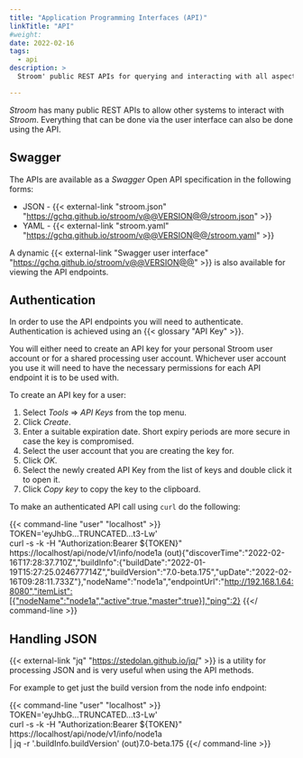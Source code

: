 ```yaml
---
title: "Application Programming Interfaces (API)"
linkTitle: "API"
#weight:
date: 2022-02-16
tags:
  - api
description: >
  Stroom' public REST APIs for querying and interacting with all aspects of Stroom.

---
```


_Stroom_ has many public REST APIs to allow other systems to interact with _Stroom_.
Everything that can be done via the user interface can also be done using the API.


## Swagger

The APIs are available as a _Swagger_ Open API specification in the following forms:

* JSON - {{< external-link "stroom.json" "https://gchq.github.io/stroom/v@@VERSION@@/stroom.json" >}} 
* YAML - {{< external-link "stroom.yaml" "https://gchq.github.io/stroom/v@@VERSION@@/stroom.yaml" >}}

A dynamic {{< external-link "Swagger user interface" "https://gchq.github.io/stroom/v@@VERSION@@" >}} is also available for viewing the API endpoints.


## Authentication

In order to use the API endpoints you will need to authenticate.
Authentication is achieved using an {{< glossary "API Key" >}}.

You will either need to create an API key for your personal Stroom user account or for a shared processing user account.
Whichever user account you use it will need to have the necessary permissions for each API endpoint it is to be used with.

To create an API key for a user:
1. Select _Tools_ => _API Keys_ from the top menu.
1. Click _Create_.
1. Enter a suitable expiration date.
   Short expiry periods are more secure in case the key is compromised.
1. Select the user account that you are creating the key for.
1. Click _OK_.
1. Select the newly created API Key from the list of keys and double click it to open it.
1. Click _Copy key_ to copy the key to the clipboard.

To make an authenticated API call using `curl` do the following:

{{< command-line "user" "localhost" >}}
TOKEN='eyJhbG...TRUNCATED...t3-Lw' \
curl -s -k -H "Authorization:Bearer ${TOKEN}" https://localhost/api/node/v1/info/node1a
(out){"discoverTime":"2022-02-16T17:28:37.710Z","buildInfo":{"buildDate":"2022-01-19T15:27:25.024677714Z","buildVersion":"7.0-beta.175","upDate":"2022-02-16T09:28:11.733Z"},"nodeName":"node1a","endpointUrl":"http://192.168.1.64:8080","itemList":[{"nodeName":"node1a","active":true,"master":true}],"ping":2}
{{</ command-line >}}


## Handling JSON

{{< external-link "jq" "https://stedolan.github.io/jq/" >}} is a utility for processing JSON and is very useful when using the API methods.

For example to get just the build version from the node info endpoint:

{{< command-line "user" "localhost" >}}
TOKEN='eyJhbG...TRUNCATED...t3-Lw' \
curl -s -k -H "Authorization:Bearer ${TOKEN}" https://localhost/api/node/v1/info/node1a \
| jq -r '.buildInfo.buildVersion'
(out)7.0-beta.175
{{</ command-line >}}




